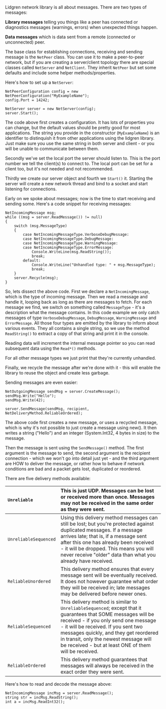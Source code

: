 Lidgren network library is all about messages. There are two types of messages:

**Library messages** telling you things like a peer has connected or diagnostics messages (warnings, errors) when unexpected things happen.

**Data messages** which is data sent from a remote (connected or unconnected) peer.

The base class for establishing connections, receiving and sending message is the `NetPeer` class. You can use it to make a peer-to-peer network, but if you are creating a server/client topology there are special classes called `NetServer` and `NetClient`. They inherit `NetPeer` but set some defaults and include some helper methods/properties.

Here's how to set up a `NetServer`:

```
NetPeerConfiguration config = new NetPeerConfiguration("MyExampleName");
config.Port = 14242;
 
NetServer server = new NetServer(config);
server.Start();
```

The code above first creates a configuration. It has lots of properties you can change, but the default values should be pretty good for most applications. The string you provide in the constructor (`MyExampleName`) is an identifier to distinquish it from other applications using the lidgren library. Just make sure you use the same string in both server and client - or you will be unable to communicate between them.

Secondly we've set the local port the server should listen to. This is the port number we tell the client(s) to connect to. The local port can be set for a client too, but it's not needed and not recommended.

Thirdly we create our server object and fourth we `Start()` it. Starting the server will create a new network thread and bind to a socket and start listening for connections.

Early on we spoke about messages; now is the time to start receiving and sending some. Here's a code snippet for receiving messages:

```
NetIncomingMessage msg;
while ((msg = server.ReadMessage()) != null)
{
    switch (msg.MessageType)
    {
        case NetIncomingMessageType.VerboseDebugMessage:
        case NetIncomingMessageType.DebugMessage:
        case NetIncomingMessageType.WarningMessage:
        case NetIncomingMessageType.ErrorMessage:
            Console.WriteLine(msg.ReadString());
            break;
        default:
            Console.WriteLine("Unhandled type: " + msg.MessageType);
            break;
    }
    server.Recycle(msg);
}
```

So, lets dissect the above code. First we declare a `NetIncomingMessage`, which is the type of incoming message. Then we read a message and handle it, looping back as long as there are messages to fetch. For each message we find, we switch on something called `MessageType` - it's a description what the message contains. In this code example we only catch messages of type `VerboseDebugMessage`, `DebugMessage`, `WarningMessage` and `ErrorMessage`. All those four types are emitted by the library to inform about various events. They all contains a single string, so we use the method `ReadString()` to extract a copy of that string and print it in the console.

Reading data will increment the internal message pointer so you can read subsequent data using the `Read*()` methods.

For all other message types we just print that they're currently unhandled.

Finally, we recycle the message after we're done with it - this will enable the library to reuse the object and create less garbage.

Sending messages are even easier:

```
NetOutgoingMessage sendMsg = server.CreateMessage();
sendMsg.Write("Hello");
sendMsg.Write(42);
 
server.SendMessage(sendMsg, recipient, NetDeliveryMethod.ReliableOrdered);
```

The above code first creates a new message, or uses a recycled message, which is why it's not possible to just create a message using new(). It then writes a string ("Hello") and an integer (System.Int32, 4 bytes in size) to the message.

Then the message is sent using the `SendMessage()` method. The first argument is the message to send, the second argument is the recipient connection - which we won't go into detail just yet - and the third argument are HOW to deliver the message, or rather how to behave if network conditions are bad and a packet gets lost, duplicated or reordered.

There are five delivery methods available:

| `Unreliable` | This is just UDP. Messages can be lost or received more than once. Messages may not be received in the same order as they were sent. |
|:-------------|:-------------------------------------------------------------------------------------------------------------------------------------|
| `UnreliableSequenced` | Using this delivery method messages can still be lost; but you're protected against duplicated messages. If a message arrives late; that is, if a message sent after this one has already been received - it will be dropped. This means you will never receive "older" data than what you already have received. |
| `ReliableUnordered` | This delivery method ensures that every message sent will be eventually received. It does not however guarantee what order they will be received in; late messages may be delivered before newer ones. |
| `ReliableSequenced` | This delivery method is similar to `UnreliableSequenced`; except that it guarantees that SOME messages will be received - if you only send one message - it will be received. If you sent two messages quickly, and they get reordered in transit, only the newest message will be received - but at least ONE of them will be received. |
| `ReliableOrdered` | This delivery method guarantees that messages will always be received in the exact order they were sent. |

Here's how to read and decode the message above:

```
NetIncomingMessage incMsg = server.ReadMessage();
string str = incMsg.ReadString();
int a = incMsg.ReadInt32();
```